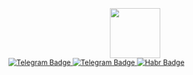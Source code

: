 <div id="header" align="center">
  <img src="https://media.giphy.com/media/yNU0cGq2Cu36sCf1WL/giphy.gif" width="100"/>
</div>

<div id="badges">
  <a href="tg://resolve?domain=<dev_lis>"</a>
    <img src=https://img.shields.io/static/v1?style=for-the-badge&message=Telegram&color=26A5E4&logo=Telegram&logoColor=FFFFFF&label= alt="Telegram Badge"/>
  </a>
  <a href="your-twitter-URL">
    <img src=https://img.shields.io/static/v1?style=for-the-badge&message=Facebook&color=1877F2&logo=Facebook&logoColor=FFFFFF&label= alt="Telegram Badge"/>
  </a>
  <a href="your-linkedin-URL">
    <img src=https://img.shields.io/static/v1?style=for-the-badge&message=Habr&color=65A3BE&logo=Habr&logoColor=FFFFFF&label= alt="Habr Badge"/>
  </a>
</div>

<!---
dev-lis/dev-lis is a ✨ special ✨ repository because its `README.md` (this file) appears on your GitHub profile.
You can click the Preview link to take a look at your changes.
--->

